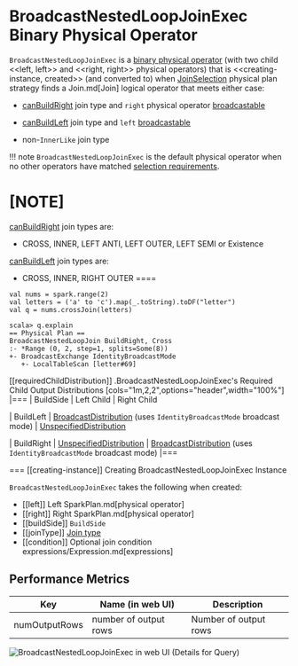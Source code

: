 # BroadcastNestedLoopJoinExec Binary Physical Operator

`BroadcastNestedLoopJoinExec` is a [binary physical operator](BinaryExecNode.md) (with two child <<left, left>> and <<right, right>> physical operators) that is <<creating-instance, created>> (and converted to) when [JoinSelection](../execution-planning-strategies/JoinSelection.md) physical plan strategy finds a Join.md[Join] logical operator that meets either case:

* [canBuildRight](../execution-planning-strategies/JoinSelection.md#canBuildRight) join type and `right` physical operator [broadcastable](../execution-planning-strategies/JoinSelection.md#canBroadcast)

* [canBuildLeft](../execution-planning-strategies/JoinSelection.md#canBuildLeft) join type and `left` [broadcastable](../execution-planning-strategies/JoinSelection.md#canBroadcast)

* non-``InnerLike`` join type

!!! note
    `BroadcastNestedLoopJoinExec` is the default physical operator when no other operators have matched [selection requirements](../execution-planning-strategies/JoinSelection.md#join-selection-requirements).

[NOTE]
====
[canBuildRight](../execution-planning-strategies/JoinSelection.md#canBuildRight) join types are:

* CROSS, INNER, LEFT ANTI, LEFT OUTER, LEFT SEMI or Existence

[canBuildLeft](../execution-planning-strategies/JoinSelection.md#canBuildLeft) join types are:

* CROSS, INNER, RIGHT OUTER
====

```text
val nums = spark.range(2)
val letters = ('a' to 'c').map(_.toString).toDF("letter")
val q = nums.crossJoin(letters)

scala> q.explain
== Physical Plan ==
BroadcastNestedLoopJoin BuildRight, Cross
:- *Range (0, 2, step=1, splits=Some(8))
+- BroadcastExchange IdentityBroadcastMode
   +- LocalTableScan [letter#69]
```

[[requiredChildDistribution]]
.BroadcastNestedLoopJoinExec's Required Child Output Distributions
[cols="1m,2,2",options="header",width="100%"]
|===
| BuildSide
| Left Child
| Right Child

| BuildLeft
| [BroadcastDistribution](BroadcastDistribution.md) (uses `IdentityBroadcastMode` broadcast mode)
| [UnspecifiedDistribution](UnspecifiedDistribution.md)

| BuildRight
| [UnspecifiedDistribution](UnspecifiedDistribution.md)
| [BroadcastDistribution](BroadcastDistribution.md) (uses `IdentityBroadcastMode` broadcast mode)
|===

=== [[creating-instance]] Creating BroadcastNestedLoopJoinExec Instance

`BroadcastNestedLoopJoinExec` takes the following when created:

* [[left]] Left SparkPlan.md[physical operator]
* [[right]] Right SparkPlan.md[physical operator]
* [[buildSide]] `BuildSide`
* [[joinType]] [Join type](../joins.md#join-types)
* [[condition]] Optional join condition expressions/Expression.md[expressions]

## <span id="metrics"> Performance Metrics

Key             | Name (in web UI)        | Description
----------------|-------------------------|---------
numOutputRows   | number of output rows   | Number of output rows

![BroadcastNestedLoopJoinExec in web UI (Details for Query)](../images/spark-sql-BroadcastNestedLoopJoinExec-webui-details-for-query.png)
